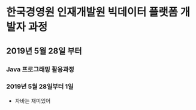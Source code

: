 # 한국경영원 인재개발원 빅데이터 플랫폼 개발자 과정

## 2019년 5월 28일 부터

### Java 프로그래밍 활용과정
### 2019년 5월 28일부터 1일


* 자바는 재미있어

